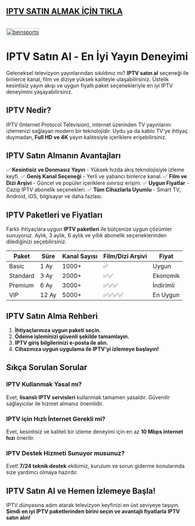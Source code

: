 ## <a href="https://kaliteiptvtr5.com/" title="beinsports">IPTV SATIN ALMAK İÇİN TIKLA</a>
<a href="https://kaliteiptvtr5.com/" title="beinsports">
    <img src="http://hizliresims.com/kaliteiptvlogo.png" alt="beinsports" style="max-width: 100%; border: 2px solid #ddd; margin-top: 15px;">
</a>

# IPTV Satın Al - En İyi Yayın Deneyimi

Geleneksel televizyon yayınlarından sıkıldınız mı? **IPTV satın al** seçeneği ile binlerce kanal, film ve diziye yüksek kaliteyle ulaşabilirsiniz. Üstelik kesintisiz yayın akışı ve uygun fiyatlı paket seçenekleriyle en iyi IPTV deneyimini yaşayabilirsiniz.

## IPTV Nedir?
IPTV (Internet Protocol Television), internet üzerinden TV yayınlarını izlemenizi sağlayan modern bir teknolojidir. Uydu ya da kablo TV'ye ihtiyaç duymadan, **Full HD ve 4K** yayın kalitesiyle içeriklere erişebilirsiniz.

## IPTV Satın Almanın Avantajları
✅ **Kesintisiz ve Donmasız Yayın** - Yüksek hızda akış teknolojisiyle izleme keyfi.
✅ **Geniş Kanal Seçeneği** - Yerli ve yabancı binlerce kanal.
✅ **Film ve Dizi Arşivi** - Güncel ve popüler içeriklere sınırsız erişim.
✅ **Uygun Fiyatlar** - Cazip IPTV abonelik seçenekleri.
✅ **Tüm Cihazlarla Uyumlu** - Smart TV, Android, iOS, bilgisayar ve daha fazlası.

## IPTV Paketleri ve Fiyatları
Farklı ihtiyaçlara uygun **IPTV paketleri** ile bütçenize uygun çözümler sunuyoruz. Aylık, 3 aylık, 6 aylık ve yıllık abonelik seçeneklerinden dilediğinizi seçebilirsiniz.

| Paket | Süre | Kanal Sayısı | Film/Dizi Arşivi | Fiyat |
|--------|------|-------------|----------------|-------|
| Basic | 1 Ay | 1000+ | ✅ | Uygun |
| Standard | 3 Ay | 2000+ | ✅✅ | Ekonomik |
| Premium | 6 Ay | 3000+ | ✅✅✅ | İndirimli |
| VIP | 12 Ay | 5000+ | ✅✅✅✅ | En Uygun |

## IPTV Satın Alma Rehberi
1. **İhtiyaçlarınıza uygun paketi seçin.**
2. **Ödeme işleminizi güvenli şekilde tamamlayın.**
3. **IPTV giriş bilgilerinizi e-posta ile alın.**
4. **Cihazınıza uygun uygulama ile IPTV’yi izlemeye başlayın!**

## Sıkça Sorulan Sorular
### IPTV Kullanmak Yasal mı?
Evet, **lisanslı IPTV servisleri** kullanmak tamamen yasaldır. Güvenilir sağlayıcılar ile hizmet almanız önemlidir.

### IPTV için Hızlı İnternet Gerekli mi?
Evet, kesintisiz ve kaliteli bir izleme deneyimi için en az **10 Mbps internet hızı** önerilir.

### IPTV Destek Hizmeti Sunuyor musunuz?
Evet! **7/24 teknik destek** ekibimiz, kurulum ve sorun giderme konularında size yardımcı olmaya hazırdır.

## IPTV Satın Al ve Hemen İzlemeye Başla!
IPTV dünyasına adım atarak televizyon keyfinizi en üst seviyeye taşıyın. **Şimdi en iyi IPTV paketlerinden birini seçin ve avantajlı fiyatlarla IPTV satın alın!**

